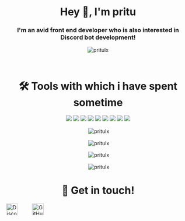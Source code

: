 <h1 align="center">Hey 👋, I'm pritu</h1>
<h3 align="center">I'm an avid front end developer who is also interested in Discord bot development!</h3>

<p align="center"> <img src="https://komarev.com/ghpvc/?username=pritulx&style=flat-square" alt="pritulx" /> </p>

<!-- - 👨‍💻 All of my projects are available at **[https://sujalgoel.ml](https://sujalgoel.ml)** -->

<!-- - 📫 Reach me at **[goelsujal9@gmail.com](https://mail.google.com/mail/u/0/?view=cm&fs=1&to=goelsujal9@gmail.com)** -->
<br>
<h1 align="center">🛠️ Tools with which i have spent sometime</h1>
<p align="center"><img src="https://img.shields.io/badge/node.js%20-%2343853D.svg?&style=for-the-badge&logo=node.js&logoColor=white"/>   <img src="https://img.shields.io/badge/javascript%20-%23323330.svg?&style=for-the-badge&logo=javascript&logoColor=%23F7DF1E"/>   <img src="https://img.shields.io/badge/html5%20-%23E34F26.svg?&style=for-the-badge&logo=html5&logoColor=white"/>   <img src="https://img.shields.io/badge/css3%20-%231572B6.svg?&style=for-the-badge&logo=css3&logoColor=white"/>   <img src="https://img.shields.io/badge/python%20-%2314354C.svg?&style=for-the-badge&logo=python&logoColor=white"/>   <img src="https://img.shields.io/badge/express.js%20-%23404d59.svg?&style=for-the-badge"/>   <img src="https://img.shields.io/badge/react%20-%2320232a.svg?&style=for-the-badge&logo=react&logoColor=%2361DAFB"/>   <img src="https://img.shields.io/badge/github%20-%23121011.svg?&style=for-the-badge&logo=github&logoColor=white"/>   <img src ="https://img.shields.io/badge/MongoDB-%234ea94b.svg?&style=for-the-badge&logo=mongodb&logoColor=white"/></p>

<p align="center">&nbsp;<img align="center" src="https://github-readme-stats.vercel.app/api/top-langs/?username=pritulx&layout=compact&hide=html" alt="pritulx" /></p>
<p align="center">&nbsp;<img align="center" src="https://github-profile-trophy.vercel.app/?username=pritulx&row=2&column=3" alt="pritulx" /></p>
<p align="center">&nbsp;<img align="center" src="https://github-readme-stats.vercel.app/api?username=pritulx&show_icons=true" alt="pritulx" /></p>
<p align="center">&nbsp;<img align="center" src="https://github-readme-streak-stats.herokuapp.com/?user=pritulx" alt="pritulx" /></p>
<h1 align="center">🤝 Get in touch!</h1>
<p align="center">

<a href="https://discord.com/users/741549223127941170" target="_blank"><img alt="Discord" title="Discord" height="32" width="32" src="https://raw.githubusercontent.com/peterthehan/peterthehan/master/assets/discord.svg"></a>&nbsp;&nbsp;&nbsp;&nbsp;&nbsp;&nbsp;&nbsp;&nbsp;&nbsp;
  <a href="https://github.com/pritulx"><img alt="GitHub" title="GitHub" height="32" width="32" src="https://raw.githubusercontent.com/peterthehan/peterthehan/master/assets/github.svg"></a>
</p>
